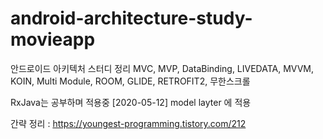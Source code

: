 # android-architecture-study-movieapp
안드로이드 아키텍처 스터디 정리
MVC, MVP, DataBinding, LIVEDATA, MVVM, KOIN, Multi Module, ROOM, GLIDE, RETROFIT2, 무한스크롤

RxJava는 공부하며 적용중
[2020-05-12]
model layter 에 적용 

간략 정리 : https://youngest-programming.tistory.com/212
